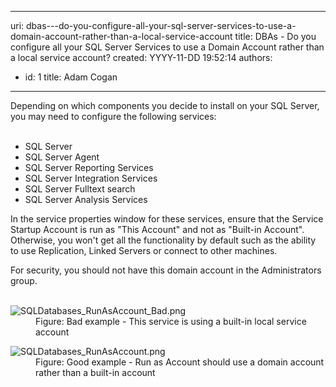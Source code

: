 

---
uri: dbas---do-you-configure-all-your-sql-server-services-to-use-a-domain-account-rather-than-a-local-service-account
title: ​DBAs - Do you configure all your SQL Server Services to use a Domain Account rather than a local service account?
created: YYYY-11-DD 19:52:14
authors:
  - id: 1
    title: Adam Cogan
---




<span class='intro'> <p>Depending on which components you decide to install on your&#160;SQL Server, you may need to configure the following services​&#58;<br><br></p><ul><li>SQL Server<br></li><li>SQL Server Agent<br></li><li>SQL Server Reporting Services</li><li>SQL Server Integration Services<br></li><li>SQL Server Fulltext search</li><li>SQL Server Analysis Services<br></li></ul><p>In the service properties window for these services, ensure that the Service Startup Account is run as &quot;This Account&quot; and not as &quot;Built-in Account&quot;. Otherwise, you won't get all the functionality by default such as the ability to use Replication, Linked Servers or&#160;connect to other machines.<br></p><p>For security, you should not have this domain account​ in the Administrators group.​<br><br></p> </span>

<dl class="badImage"><dt>
      <img src="/PublishingImages/SQLDatabases_RunAsAccount_Bad.png" alt="SQLDatabases_RunAsAccount_Bad.png" />
   </dt><dd>Figure&#58; Bad example -&#160;This service is using a built-in local service account​</dd></dl><dl class="goodImage"><dt>
         <img src="/PublishingImages/SQLDatabases_RunAsAccount.png" alt="SQLDatabases_RunAsAccount.png" />
         <br>
      </dt><dd>​Figure&#58;&#160;Good example -&#160;Run as Account should use a domain account rather than a built-in account​</dd>
</dl>



